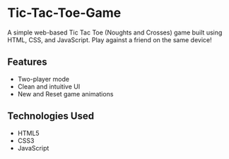 # Tic-Tac-Toe-Game

A simple web-based Tic Tac Toe (Noughts and Crosses) game built using HTML, CSS, and JavaScript. Play against a friend on the same device!

## Features

- Two-player mode
- Clean and intuitive UI
- New and Reset game animations

## Technologies Used

- HTML5
- CSS3
- JavaScript 
